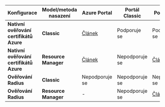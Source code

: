 **Konfigurace**| **Model/metoda nasazení** | **Azure Portal** | **Portál Classic** | **PowerShell** |
| --- | --- | --- | --- | --- |
| **Nativní ověřování certifikátů Azure** | **Classic** |[Článek](../articles/vpn-gateway/vpn-gateway-howto-point-to-site-classic-azure-portal.md) |Podporuje se |Podporuje se |
| **Nativní ověřování certifikátů Azure** | **Resource Manager** |[Článek](../articles/vpn-gateway/vpn-gateway-howto-point-to-site-resource-manager-portal.md) |Nepodporuje se |[Článek](../articles/vpn-gateway/vpn-gateway-howto-point-to-site-rm-ps.md) |
| **Ověřování Radius** | **Classic** | Nepodporuje se | Nepodporuje se | Nepodporuje se |
| **Ověřování Radius** | **Resource Manager** | - | Nepodporuje se | [Článek](point-to-site-how-to-radius-ps.md) |
